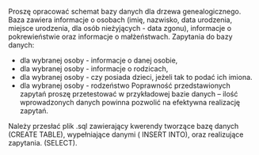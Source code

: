 Proszę opracować schemat bazy danych dla drzewa genealogicznego. Baza zawiera informacje o osobach (imię, nazwisko, data urodzenia, miejsce urodzenia, dla osób nieżyjących - data zgonu), informacje o pokrewieństwie oraz informacje o małżeństwach.
Zapytania do bazy danych:

- dla wybranej osoby  - informacje o danej osobie,
- dla wybranej osoby  -  informacje o rodzicach,
- dla wybranej osoby   -  czy posiada dzieci, jeżeli tak to podać ich imiona.
- dla wybranej osoby - rodzeństwo
Poprawność przedstawionych zapytań proszę przetestować w przykładowej bazie danych – ilość wprowadzonych danych powinna pozwolić na efektywna realizację zapytań.

Należy przesłać plik .sql zawierający kwerendy tworzące bazę danych (CREATE TABLE), wypełniające danymi ( INSERT  INTO), oraz realizujące zapytania. (SELECT).